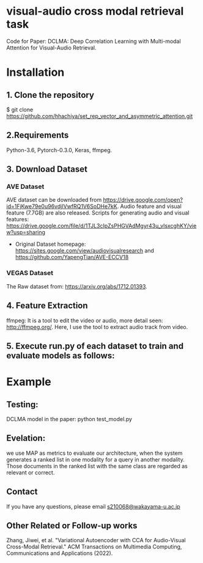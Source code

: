 # visual-audio cross modal retrieval task

Code for Paper: DCLMA: Deep Correlation Learning with Multi-modal Attention for Visual-Audio Retrieval.
# Installation
## 1. Clone the repository
$ git clone https://github.com/hhachiya/set_rep_vector_and_asymmetric_attention.git
## 2.Requirements
Python-3.6, Pytorch-0.3.0, Keras, ffmpeg.

## 3. Download Dataset
### AVE Dataset 
AVE dataset can be downloaded from https://drive.google.com/open?id=1FjKwe79e0u96vdjIVwfRQ1V6SoDHe7kK.
Audio feature and visual feature (7.7GB) are also released. Scripts for generating audio and visual features: https://drive.google.com/file/d/1TJL3cIpZsPHGVAdMgyr43u_vlsxcghKY/view?usp=sharing
- Original Dataset homepage: https://sites.google.com/view/audiovisualresearch and https://github.com/YapengTian/AVE-ECCV18

### VEGAS Dataset 
The Raw dataset from: https://arxiv.org/abs/1712.01393.

## 4. Feature Extraction
ffmpeg:
It is a tool to edit the video or audio, more detail seen: http://ffmpeg.org/. Here, I use the tool to extract audio track from video.

## 5. Execute run.py of each dataset to train and evaluate models as follows:

# Example
## Testing:
DCLMA model in the paper: python test_model.py

## Evelation: 
we use MAP as metrics to evaluate our architecture, when the system generates a ranked list in one modality for a query in another modality. Those documents in the ranked list with the same class are regarded as relevant or correct.

## Contact
If you have any questions, please email s210068@wakayama-u.ac.jp
## Other Related or Follow-up works
Zhang, Jiwei, et al. "Variational Autoencoder with CCA for Audio-Visual Cross-Modal Retrieval." ACM Transactions on Multimedia Computing, Communications and Applications (2022).
